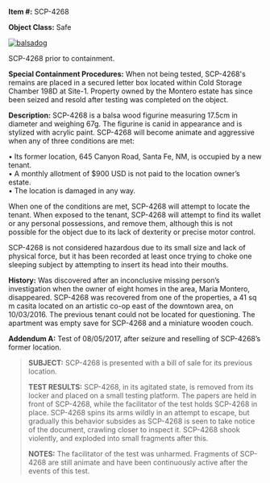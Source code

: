 **Item #:** SCP-4268

**Object Class:** Safe

[![balsadog](http://scp-wiki.wdfiles.com/local--resized-images/scp-4268/balsadog/medium.jpg)](http://scp-wiki.wdfiles.com/local--files/scp-4268/balsadog)

SCP-4268 prior to containment.

**Special Containment Procedures:** When not being tested, SCP-4268's remains are placed in a secured letter box located within Cold Storage Chamber 198D at Site-1. Property owned by the Montero estate has since been seized and resold after testing was completed on the object.

**Description:** SCP-4268 is a balsa wood figurine measuring 17.5cm in diameter and weighing 67g. The figurine is canid in appearance and is stylized with acrylic paint. SCP-4268 will become animate and aggressive when any of three conditions are met:

• Its former location, 645 Canyon Road, Santa Fe, NM, is occupied by a new tenant.  
• A monthly allotment of $900 USD is not paid to the location owner’s estate.  
• The location is damaged in any way.

When one of the conditions are met, SCP-4268 will attempt to locate the tenant. When exposed to the tenant, SCP-4268 will attempt to find its wallet or any personal possessions, and remove them, although this is not possible for the object due to its lack of dexterity or precise motor control.

SCP-4268 is not considered hazardous due to its small size and lack of physical force, but it has been recorded at least once trying to choke one sleeping subject by attempting to insert its head into their mouths.

**History:** Was discovered after an inconclusive missing person’s investigation when the owner of eight homes in the area, Maria Montero, disappeared. SCP-4268 was recovered from one of the properties, a 41 sq m casita located on an artistic co-op east of the downtown area, on 10/03/2016. The previous tenant could not be located for questioning. The apartment was empty save for SCP-4268 and a miniature wooden couch.

**Addendum A:** Test of 08/05/2017, after seizure and reselling of SCP-4268’s former location.

> **SUBJECT:** SCP-4268 is presented with a bill of sale for its previous location.
> 
> **TEST RESULTS:** SCP-4268, in its agitated state, is removed from its locker and placed on a small testing platform. The papers are held in front of SCP-4268, while the facilitator of the test holds SCP-4268 in place. SCP-4268 spins its arms wildly in an attempt to escape, but gradually this behavior subsides as SCP-4268 is seen to take notice of the document, crawling closer to inspect it. SCP-4268 shook violently, and exploded into small fragments after this.
> 
> **NOTES:** The facilitator of the test was unharmed. Fragments of SCP-4268 are still animate and have been continuously active after the events of this test.